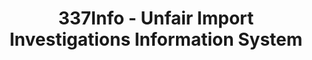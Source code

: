 ---
bigquery: https://console.cloud.google.com/bigquery?p=patents-public-data&d=usitc_investigations&page=dataset&project=sheets-management-319211
citation: US International Trade Commission 337Info Unfair Import Investigations Information
  System
contributors: US International Trade Comission
cost: None
description: US International Trade Commission 337Info Unfair Import Investigations
  Information System contains data on investigations done under Section 337. Section
  337 declares the infringement of certain statutory intellectual property rights
  and other forms of unfair competition in import trade to be unlawful practices.
  Most Section 337 investigations involve allegations of patent or registered trademark
  infringement.
documentation: FAQ and tutorial available on the site
last_edit: 04/09/2022, 10:44:58
location: https://pubapps2.usitc.gov/337external/
maintained_by: US International Trade Comission
schema_fields:
- gcAttorney
- internalRemand
- teoIdIssueDate
- copyrightNumbers
- id
- publication_number
- patentNumbers
- currentStatus
- cafcAppeals
- finalIdOnViolationDue
- scheduledStartDateEvidHear
- investigationType
- finalDetNoViolation
- finalIdOnViolationIssue
- investigationTermDate
- issueDateOtherNonFinal
- title
- startDateMarkmanHearing
- currentActiveALJ
- docketNo
- scheduledEndDateEvidHear
- finalDetViolation
- invUnfairAct
- trademarkNumbers
- dateOfPublicationFrNotice
- lastUpdated
- ouiiAttorney
- patentNumber
- respondent
- dateCreated
- teoProceedingInvolved
- aljAssigned
- dateComplaintFiled
- targetDate
- investigationNo
- complainant
- actualStartDateEvidHear
- markmanHearing
- teoReliefGranted
- ouiiParticipation
- actualEndDateEvidHear
- endDateMarkmanHearing
- teoIdDueDate
- htsNumbers
shortname: unfair_import_investigations
tags:
- import
- legal
- trade
timeframe: 2008-2021 (prior to 2008 downloadable as a JSON file)
title: 337Info - Unfair Import Investigations Information System
uuid: 2721f5ec-e599-4890-9265-9706719fc71e
---